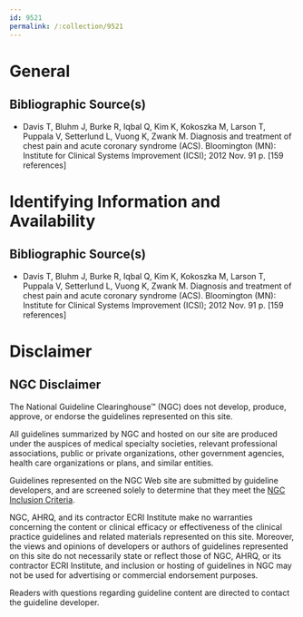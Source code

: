 ```yaml
---
id: 9521
permalink: /:collection/9521
---
```


# General

## Bibliographic Source(s)

- Davis T, Bluhm J, Burke R, Iqbal Q, Kim K, Kokoszka M, Larson T, Puppala V, Setterlund L, Vuong K, Zwank M. Diagnosis and treatment of chest pain and acute coronary syndrome (ACS). Bloomington (MN): Institute for Clinical Systems Improvement (ICSI); 2012 Nov. 91 p. [159 references]

# Identifying Information and Availability

## Bibliographic Source(s)

- Davis T, Bluhm J, Burke R, Iqbal Q, Kim K, Kokoszka M, Larson T, Puppala V, Setterlund L, Vuong K, Zwank M. Diagnosis and treatment of chest pain and acute coronary syndrome (ACS). Bloomington (MN): Institute for Clinical Systems Improvement (ICSI); 2012 Nov. 91 p. [159 references]

# Disclaimer

## NGC Disclaimer

The National Guideline Clearinghouse™ (NGC) does not develop, produce, approve, or endorse the guidelines represented on this site.

All guidelines summarized by NGC and hosted on our site are produced under the auspices of medical specialty societies, relevant professional associations, public or private organizations, other government agencies, health care organizations or plans, and similar entities.

Guidelines represented on the NGC Web site are submitted by guideline developers, and are screened solely to determine that they meet the [NGC Inclusion Criteria](/help-and-about/summaries/inclusion-criteria).

NGC, AHRQ, and its contractor ECRI Institute make no warranties concerning the content or clinical efficacy or effectiveness of the clinical practice guidelines and related materials represented on this site. Moreover, the views and opinions of developers or authors of guidelines represented on this site do not necessarily state or reflect those of NGC, AHRQ, or its contractor ECRI Institute, and inclusion or hosting of guidelines in NGC may not be used for advertising or commercial endorsement purposes.

Readers with questions regarding guideline content are directed to contact the guideline developer.

